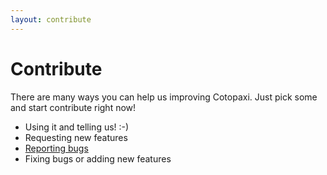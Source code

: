 ```yaml
---
layout: contribute
---
```

# Contribute


There are many ways you can help us improving Cotopaxi. Just pick some and start contribute right now!

 *   Using it and telling us! :-)
 *   Requesting new features
 *   [Reporting bugs](https://github.com/octahedron/cotopaxi-core/issues/)
 *   Fixing bugs or adding new features
 

